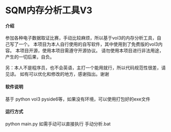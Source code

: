 # SQM内存分析工具V3

#### 介绍

参加各种电子数据取证比赛，手动比较麻烦，所以基于vol3的内存分析工具，自己写了一个。
本项目为本人自行使用的自写软件，其中使用到了免费版的vol3内容。
本项目开源，使用本项目需遵守开源协议。
请勿使用本项目进行非法用途，产生的一切后果，自负。

另：本人不是程序员，也不会英语，主打一个能用就行，所以代码规范性很差，请见谅。
如有可以优化和修改的地方，感谢指出。谢谢

#### 软件说明

基于 python  vol3 pyside6等，如果没有环境，可以使用打包好的exe文件 

#### 运行方式

python main.py
如需手动可以直接执行 手动分析.bat 


